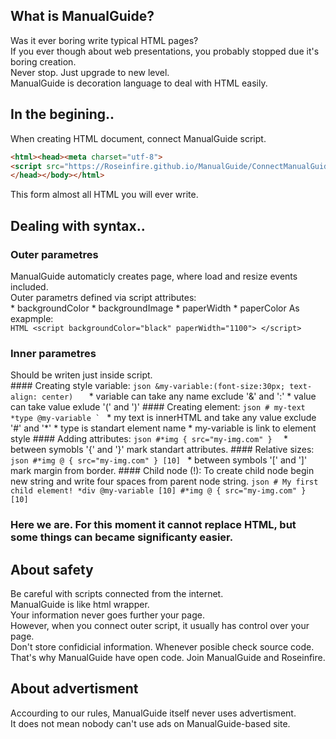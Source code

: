 ## What is ManualGuide?
  Was it ever boring write typical HTML pages? <br>
  If you ever though about web presentations, you probably stopped due it's boring creation. <br>
  Never stop. Just upgrade to new level. <br>
  ManualGuide is decoration language to deal with HTML easily. <br>
  
## In the begining..
  When creating HTML document, connect ManualGuide script.
  ```HTML
  <html><head><meta charset="utf-8">
  <script src="https://Roseinfire.github.io/ManualGuide/ConnectManualGuide.js"></script>
  </head></body></html>
  ```
  This form almost all HTML you will ever write.
  
## Dealing with syntax..
  ### Outer parametres
   ManualGuide automaticly creates page, where load and resize events included. <br>
     Outer parametrs defined via script attributes: <br>
       * backgroundColor
       * backgroundImage
       * paperWidth
       * paperColor
     As exapmple:  
     ```HTML
     <script backgroundColor="black" paperWidth="1100"> </script>
     ```
 ### Inner parametres
   Should be writen just inside script. <br>
    #### Creating style variable:
          ```json
          &my-variable:(font-size:30px; text-align: center)  
          ```
          * variable can take any name exclude '&' and ':'
          * value can take value exlude '(' and ')'
    #### Creating element:
          ```json
          # my-text *type @my-variable `
          ```
          * my text is innerHTML and take any value exclude '#' and '*'
          * type is standart element name
          * my-variable is link to element style
    #### Adding attributes:
         ```json
         #*img { src="my-img.com" } 
         ```
         * between symobls '{' and '}' mark standart attributes.
    #### Relative sizes:
       ```json
       #*img @ { src="my-img.com" } [10]
       ```
          * between symbols '[' and ']' mark margin from border.
    #### Child node (!):
        To create child node begin new string and write four spaces from parent node string.
         ```json
          # My first child element! *div @my-variable [10]
              #*img @ { src="my-img.com" } [10]
         ```
   ### Here we are. For this moment it cannot replace HTML, but some things can became significanty easier.
## About safety
  Be careful with scripts connected from the internet. <br>
  ManualGuide is like html wrapper. <br>
  Your information never goes further your page. <br>
  However, when you connect outer script, it usually has control over your page. <br>
  Don't store confidicial information. Whenever posible check source code. <br>
  That's why ManualGuide have open code. Join ManualGuide and Roseinfire. <br>
  
## About advertisment
   Accourding to our rules, ManualGuide itself never uses advertisment. <br>
   It does not mean nobody can't use ads on ManualGuide-based site. <br>

   
